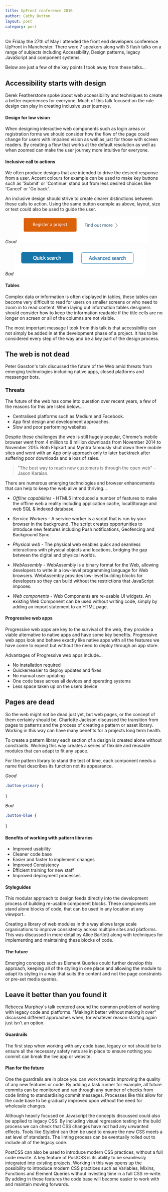 ```yaml
---
title: UpFront conference 2016
author: Cathy Dutton
layout: post
category: post
---
```


<div class="highlight-quote"><p>On Friday the 27th of May I attended the front end developers conference UpFront in Manchester. There were 7 speakers along with 3 flash talks on a range of subjects including Accessibility, Design patterns, legacy JavaScript and component systems.</p>

<p>Below are just a few of the key points I took away from these talks...</p></div>

## Accessibility starts with design

Derek Featherstone spoke about web accessibility and techniques to create a better experiences for everyone. Much of this talk focused on the role design can play in creating inclusive user journeys.

#### Design for low vision

When designing interactive web components such as login areas or registration forms we should consider how the flow of the page could change for users with impaired vision as well as just for those with screen readers. By creating a flow that works at the default resolution as well as when zoomed can make the user journey more intuitive for everyone.

#### Inclusive call to actions

We often produce designs that are intended to drive the desired response from a user. Accent colours for example can be used to make key buttons such as 'Submit' or 'Continue' stand out from less desired choices like 'Cancel' or 'Go back'.

An inclusive design should strive to create clearer distinctions between these calls to action. Using the same button example as above, layout, size or text could also be used to guide the user.

_Good_
![Button example good](../assets/img/buttons-two.png "Button example good")

_Bad_
![Button example bad](../assets/img/buttons-one.png "Button example bad")

#### Tables

Complex data or information is often displayed in tables, these tables can become very difficult to read for users on smaller screens or who need to zoom in to read content. When laying out information tables designers should consider how to keep the information readable if the title cells are no longer on screen or all of the columns are not visible.

The most important message I took from this talk is that accessibility can not simply be added in at the development phase of a project. It has to be considered every step of the way and be a key part of the design process.

## The web is not dead

Peter Gasston's talk discussed the future of the Web amid threats from emerging technologies including native apps, closed platforms and messenger bots.

### Threats

The future of the web has come into question over recent years, a few of the reasons for this are listed below....

* Centralised platforms such as Medium and Facebook.
* App first design and development approaches.
* Slow and poor performing websites.

Despite these challenges the web is still hugely popular, Chrome's mobile browser went from 4 million to 8 million downloads from November 2014 to November 2015. Both Flipkart and Myntra famously shut down there mobile sites and went with an App only approach only to later backtrack after suffering poor downloads and a loss of sales.

> "The best way to reach new customers is through the open web" - Jason Karaian.

There are numerous emerging technologies and browser enhancements that can help to keep the web alive and thriving...

* _Offline capabilities_ - HTML5 introduced a number of features to make the offline web a reality including application cache, localStorage and web SQL & indexed database.

* _Service Workers_  - A service worker is a script that is run by your browser in the background. The script creates opportunities to introduce new features including Push notifications, Geofencing and Background Sync.

* _Physical web_ - The physical web enables quick and seamless interactions with physical objects and locations, bridging the gap between the digital and physical worlds.

* _WebAssembly_ - WebAssembly is a binary format for the Web, allowing developers to write in a low-level programming language for Web browsers. WebAssembly provides low-level building blocks for developers so they can build without the restrictions that JavaScript imposes.

* _Web components_ - Web Components are re-usable UI widgets. An existing Web Component can be used without writing code, simply by adding an import statement to an HTML page.

#### Progressive web apps

Progressive web apps are key to the survival of the web, they provide a viable alternative to native apps and have some key benefits. Progressive web apps look and behave exactly like native apps with all the features we have come to expect but without the need to deploy through an app store.

Advantages of Progressive web apps include...

* No installation required
* Quicker/easier to deploy updates and fixes
* No manual user updating
* One code base across all devices and operating systems
* Less space taken up on the users device

## Pages are dead

So the web might not be dead just yet, but web pages, or the concept of them certainly should be. Charlotte Jackson discussed the transition from pages to patterns and the process of creating a pattern or asset library. Working in this way can have many benefits for a projects long term health.

To create a pattern library each section of a design is created alone without constraints. Working this way creates a series of flexible and reusable modules that can adapt to fit any space.

For the pattern library to stand the test of time, each component needs a name that describes its function not its appearance.

_Good_

```css
.button-primary {

}
```

_Bad_

```css
.button-blue {

}
```


#### Benefits of working with pattern libraries

*   Improved usability
*   Cleaner code base
*   Easier and faster to implement changes
*   Improved Consistency
*   Efficient training for new staff
*   Improved deployment processes

#### Styleguides
This modular approach to design feeds directly into the development process of building re-usable component blocks. These components are stand alone blocks of code, that can be used in any location at any viewport.

Creating a library of web modules in this way allows large scale organisations to improve consistency across multiple sites and platforms. This was discussed in more detail by Alice Bartlett along with techniques for implementing and maintaining these blocks of code.

#### The future

Emerging concepts such as Element Queries could further develop this approach, keeping all of the styling in one place and allowing the module to adapt its styling in a way that suits the content and not the page constraints or pre-set media queries.


## 	Leave it better than you found it

Rebecca Murphey's talk centered around the common problem of working with legacy code and platforms. "Making it better without making it over" discussed different approaches when, for whatever reason starting again just isn't an option.

#### Guardrails

The first step when working with any code base, legacy or not should be to ensure all the necessary safety nets are in place to ensure nothing you commit can break the live app or website.

#### Plan for the future

One the guardrails are in place you can work towards improving the quality of any new features or code. By adding a task runner for example, all future commits can be monitored and ran through any number of checks from code linting to standardising commit messages. Processes like this allow for the code base to be gradually improved upon without the need for wholesale changes.

Although heavily focused on Javascript the concepts discussed could also be applied to legacy CSS. By including visual regression testing in the build process we can check that CSS changes have not had any unwanted effects. Tools like Stylelint can then be used to ensure the new CSS meets a set level of standards. The linting process can be eventually rolled out to include all of the legacy code.

PostCSS can also be used to introduce modern CSS practices, without a full code rewrite. A key feature of PostCSS is its ability to be seamlessly integrated into existing projects. Working in this way opens up the possibility to introduce modern CSS practices such as Variables, Mixins, Functions and Element Queries without investing time in a full CSS re-write. By adding in these features the code base will become easier to work with and maintain moving forwards.
